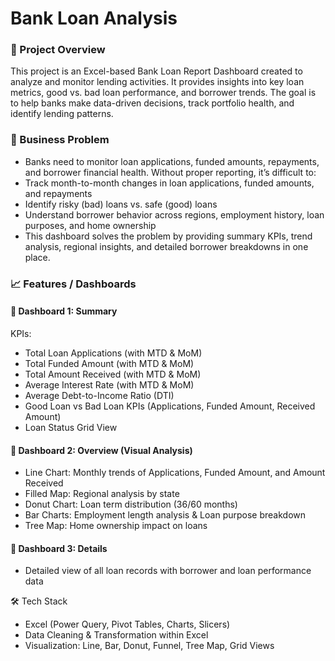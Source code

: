 # Bank Loan Analysis

### 📌 Project Overview
This project is an Excel-based Bank Loan Report Dashboard created to analyze and monitor lending activities. It provides insights into key loan metrics, good vs. bad loan performance, and borrower trends. The goal is to help banks make data-driven decisions, track portfolio health, and identify lending patterns.

### 🚀 Business Problem
- Banks need to monitor loan applications, funded amounts, repayments, and borrower financial health. Without proper reporting, it’s difficult to:
- Track month-to-month changes in loan applications, funded amounts, and repayments
- Identify risky (bad) loans vs. safe (good) loans
- Understand borrower behavior across regions, employment history, loan purposes, and home ownership
- This dashboard solves the problem by providing summary KPIs, trend analysis, regional insights, and detailed borrower breakdowns in one place.

### 📈 Features / Dashboards
#### 🔹 Dashboard 1: Summary

KPIs:
- Total Loan Applications (with MTD & MoM)
- Total Funded Amount (with MTD & MoM)
- Total Amount Received (with MTD & MoM)
- Average Interest Rate (with MTD & MoM)
- Average Debt-to-Income Ratio (DTI)
- Good Loan vs Bad Loan KPIs (Applications, Funded Amount, Received Amount)
- Loan Status Grid View

#### 🔹 Dashboard 2: Overview (Visual Analysis)
- Line Chart: Monthly trends of Applications, Funded Amount, and Amount Received
- Filled Map: Regional analysis by state
- Donut Chart: Loan term distribution (36/60 months)
- Bar Charts: Employment length analysis & Loan purpose breakdown
- Tree Map: Home ownership impact on loans

#### 🔹 Dashboard 3: Details
- Detailed view of all loan records with borrower and loan performance data

🛠️ Tech Stack
- Excel (Power Query, Pivot Tables, Charts, Slicers)
- Data Cleaning & Transformation within Excel
- Visualization: Line, Bar, Donut, Funnel, Tree Map, Grid Views
